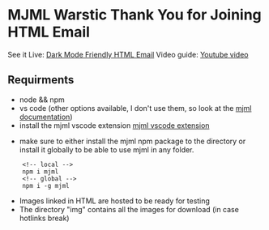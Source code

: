 # MJML Warstic Thank You for Joining HTML Email

See it Live: [Dark Mode Friendly HTML Email](https://johnisadev.github.io/html-email-examples/mjml/first-mjml-tutorial/index.html)
Video guide: [Youtube video](https://www.youtube.com/watch?v=QGOA9utr9KY)

## Requirments
- node && npm
- vs code (other options available, I don't use them, so look at the [mjml documentation](https://documentation.mjml.io/#usage))
- install the mjml vscode extension [mjml vscode extension](https://marketplace.visualstudio.com/items?itemName=attilabuti.vscode-mjml)
* make sure to either install the mjml npm package to the directory or install it globally to be able to use mjml in any folder.
```
    <!-- local -->
    npm i mjml
    <!-- global -->
    npm i -g mjml

```
* Images linked in HTML are hosted to be ready for testing
* The directory "img" contains all the images for download (in case hotlinks break)
